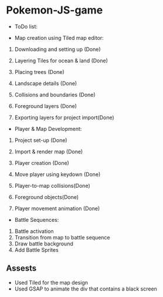# Pokemon-JS-game

- ToDo list:

- Map creation using Tiled map editor:

1. Downloading and setting up (Done)

2. Layering Tiles for ocean & land (Done)

3. Placing trees (Done)

4. Landscape details (Done)

5. Collisions and boundaries (Done)

6. Foreground layers (Done)

7. Exporting layers for project import(Done)

- Player & Map Development:

1. Project set-up (Done)

2. Import & render map (Done)

3. Player creation (Done)

4. Move player using keydown (Done)

5. Player-to-map collisions(Done)

6. Foreground objects(Done)

7. Player movement animation (Done)

- Battle Sequences:

1. Battle activation
2. Transition from map to battle sequence
3. Draw battle background
4. Add Battle Sprites


## Assests
- Used Tiled for the map design
- Used GSAP to animate the div that contains a black screen
